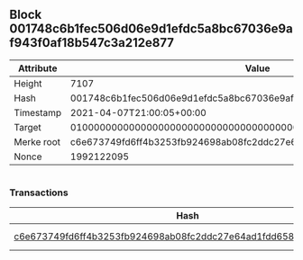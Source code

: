 ## Block 001748c6b1fec506d06e9d1efdc5a8bc67036e9af943f0af18b547c3a212e877

Attribute | Value
--- | ---
Height | 7107
Hash | 001748c6b1fec506d06e9d1efdc5a8bc67036e9af943f0af18b547c3a212e877
Timestamp | 2021-04-07T21:00:05+00:00
Target | 0100000000000000000000000000000000000000000000000000000000000000
Merke root | c6e673749fd6ff4b3253fb924698ab08fc2ddc27e64ad1fdd658eda20ba74d62
Nonce | 1992122095

```

```

### Transactions

Hash | Amount
--- | ---
[c6e673749fd6ff4b3253fb924698ab08fc2ddc27e64ad1fdd658eda20ba74d62](c6e673749fd6ff4b3253fb924698ab08fc2ddc27e64ad1fdd658eda20ba74d62.md) | 10.00000000 SKEPTI 
